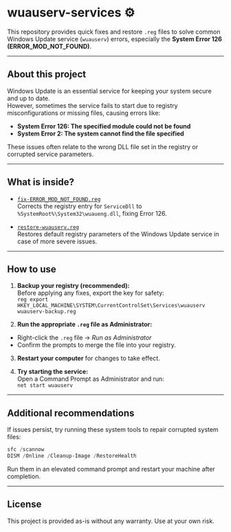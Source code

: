 # wuauserv-services ⚙️

This repository provides quick fixes and restore `.reg` files to solve common Windows Update service (`wuauserv`) errors, especially the **System Error 126 (ERROR_MOD_NOT_FOUND)**.

---

## About this project

Windows Update is an essential service for keeping your system secure and up to date.  
However, sometimes the service fails to start due to registry misconfigurations or missing files, causing errors like:

- **System Error 126: The specified module could not be found**  
- **System Error 2: The system cannot find the file specified**

These issues often relate to the wrong DLL file set in the registry or corrupted service parameters.

---

## What is inside?

- [`fix-ERROR_MOD_NOT_FOUND.reg`](System%20Error%20126/fix-ERROR_MOD_NOT_FOUND.reg)  
  Corrects the registry entry for `ServiceDll` to `%SystemRoot%\System32\wuaueng.dll`, fixing Error 126.

- [`restore-wuauserv.reg`](System%20Error%202/restore-wuauserv.reg)  
  Restores default registry parameters of the Windows Update service in case of more severe issues.

---

## How to use

1. **Backup your registry (recommended):**  
   Before applying any fixes, export the key for safety:  
   ```reg export HKEY_LOCAL_MACHINE\SYSTEM\CurrentControlSet\Services\wuauserv wuauserv-backup.reg```

2. **Run the appropriate `.reg` file as Administrator:**  
- Right-click the `.reg` file → *Run as Administrator*  
- Confirm the prompts to merge the file into your registry.

3. **Restart your computer** for changes to take effect.

4. **Try starting the service:**  
Open a Command Prompt as Administrator and run:  
```net start wuauserv```

---

## Additional recommendations

If issues persist, try running these system tools to repair corrupted system files:

```powershell
sfc /scannow
DISM /Online /Cleanup-Image /RestoreHealth
```

Run them in an elevated command prompt and restart your machine after completion.

---

## License
This project is provided as-is without any warranty. Use at your own risk.
